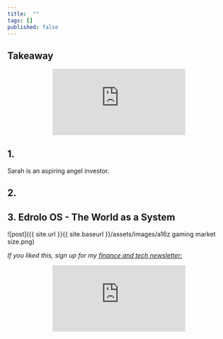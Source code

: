 ```yaml
---
title:  ""  
tags: []
published: false
---
```


## Takeaway

<style>
      .iframe-container {
        overflow: hidden;        
        padding-top: 50%; <!-- Calculated from the aspect ration of the content (in case of 16:9 it is 9/16= 0.5625) -->
        position: relative;
      }
      .iframe-container iframe { 
         border: 0;
         height: 100%; <!-- Finally, width and height are set to 100% so the iframe takes up 100% of the containers space. -->
         left: 0;
         position: absolute;
         top: 0;
         width: 100%;
         display: block;
         margin: 0 auto; <!-- center image -->
      }
      <!-- 4x3 Aspect Ratio -->
      .iframe-container-4x3 {
        padding-top: 75%;
      }
</style> 

<div class="iframe-container-4x3">
  <p align="center"><iframe src="https://avoidboringpeople.substack.com/embed" frameborder="0" scrolling="no"> </iframe></p>
</div>

## 1. 

Sarah is an aspiring angel investor. 

## 2. 

## 3. Edrolo OS - The World as a System



![post]({{ site.url }}{{ site.baseurl }}/assets/images/a16z gaming market size.png)

*If you liked this, sign up for my [finance and tech newsletter:](https://avoidboringpeople.substack.com/ "ABP")*

<div class="iframe-container-4x3">
  <p align="center"><iframe src="https://avoidboringpeople.substack.com/embed" frameborder="0" scrolling="no"> </iframe></p>
</div>
